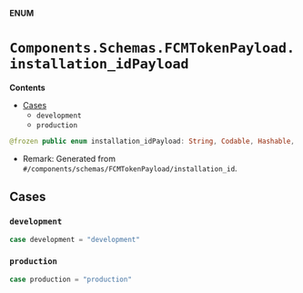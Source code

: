 **ENUM**

# `Components.Schemas.FCMTokenPayload.installation_idPayload`

**Contents**

- [Cases](#cases)
  - `development`
  - `production`

```swift
@frozen public enum installation_idPayload: String, Codable, Hashable, Sendable, CaseIterable
```

- Remark: Generated from `#/components/schemas/FCMTokenPayload/installation_id`.

## Cases
### `development`

```swift
case development = "development"
```

### `production`

```swift
case production = "production"
```
